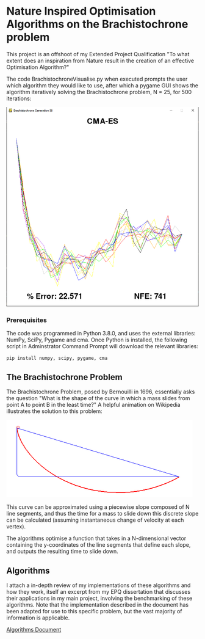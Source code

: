 # Nature Inspired Optimisation Algorithms on the Brachistochrone problem

This project is an offshoot of my Extended Project Qualification "To what extent does an inspiration from Nature result in the creation of an effective Optimisation Algorithm?"

The code BrachistochroneVisualise.py when executed prompts the user which algorithm they would like to use, after which a pygame GUI shows the algorithm iteratively solving the Brachistochrone problem, N = 25, for 500 iterations:

![Example Test run](/Brachistochrone/examplerun.png)

### Prerequisites

The code was programmed in Python 3.8.0, and uses the external libraries: NumPy, SciPy, Pygame and cma. Once Python is installed, the following script in Adminstrator Command Prompt will download the relevant libraries:

```
pip install numpy, scipy, pygame, cma
```

## The Brachistochrone Problem

The Brachistochrone Problem, posed by Bernouilli in 1696, essentially asks the question "What is the shape of the curve in which a mass slides from point A to point B in the least time?" A helpful animation on Wikipedia illustrates the solution to this problem:

![Brachistochrone](/Brachistochrone/Brachistochrone.gif)

This curve can be approximated using a piecewise slope composed of N line segments, and thus the time for a mass to slide down this discrete slope can be calculated (assuming instantaneous change of velocity at each vertex).

The algorithms optimise a function that takes in a N-dimensional vector containing the y-coordinates of the line segments that define each slope, and outputs the resulting time to slide down.

## Algorithms

I attach a in-depth review of my implementations of these algorithms and how they work, itself an excerpt from my EPQ dissertation that discusses their applications in my main project, involving the benchmarking of these algorithms. Note that the implementation described in the document has been adapted for use to this specific problem, but the vast majority of information is applicable.

[Algorithms Document](https://github.com/raahweng/Nature-Inspired-Optimisation/blob/master/Brachistochrone/Algorithms.docx)

